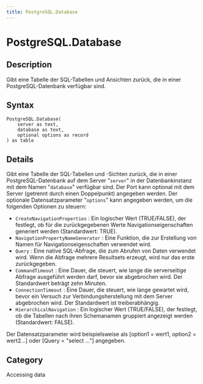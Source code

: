 ```yaml
---
title: PostgreSQL.Database
---
```


# PostgreSQL.Database


## Description

Gibt eine Tabelle der SQL-Tabellen und Ansichten zurück, die in einer PostgreSQL-Datenbank verfügbar sind.


## Syntax

```powerquery
PostgreSQL.Database(
    server as text,
    database as text,
    optional options as record
) as table
```


## Details

Gibt eine Tabelle der SQL-Tabellen und -Sichten zurück, die in einer PostgreSQL-Datenbank auf dem Server "<code>server</code>" in der Datenbankinstanz mit dem Namen "<code>database</code>" verfügbar sind. Der Port kann optional mit dem Server (getrennt durch einen Doppelpunkt) angegeben werden. Der optionale Datensatzparameter "<code>options</code>" kann angegeben werden, um die folgenden Optionen zu steuern:    <ul><li><code>CreateNavigationProperties</code> : Ein logischer Wert (TRUE/FALSE), der festlegt, ob f&#252;r die zur&#252;ckgegebenen Werte Navigationseigenschaften generiert werden (Standardwert: TRUE).</li><li><code>NavigationPropertyNameGenerator</code> : Eine Funktion, die zur Erstellung von Namen f&#252;r Navigationseigenschaften verwendet wird.</li><li><code>Query</code> : Eine native SQL-Abfrage, die zum Abrufen von Daten verwendet wird. Wenn die Abfrage mehrere Resultsets erzeugt, wird nur das erste zur&#252;ckgegeben.</li><li><code>CommandTimeout</code> : Eine Dauer, die steuert, wie lange die serverseitige Abfrage ausgef&#252;hrt werden darf, bevor sie abgebrochen wird. Der Standardwert betr&#228;gt zehn Minuten.</li><li><code>ConnectionTimeout</code> : Eine Dauer, die steuert, wie lange gewartet wird, bevor ein Versuch zur Verbindungsherstellung mit dem Server abgebrochen wird. Der Standardwert ist treiberabh&#228;ngig.</li><li><code>HierarchicalNavigation</code> : Ein logischer Wert (TRUE/FALSE), der festlegt, ob die Tabellen nach ihren Schemanamen gruppiert angezeigt werden (Standardwert: FALSE).</li></ul>    Der Datensatzparameter wird beispielsweise als [option1 = wert1, option2 = wert2...] oder [Query = "select ..."] angegeben.    



## Category
Accessing data
